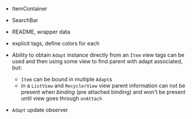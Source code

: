 * ItemContainer
* SearchBar
* README, wrapper data
* explicit tags, define colors for each

* Ability to obtain `Adapt` instance directly from an `Item`
  view tags can be used and then using some view to find parent with adapt associated, but:
  - `Item` can be bound in multiple `Adapt`s
  - in a `ListView` and `RecyclerView` view parent information can not 
    be present when _binding_ (pre attached binding) and won't be present until view goes through `onAttach`
* `Adapt` update observer